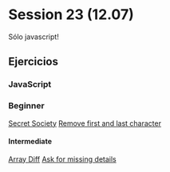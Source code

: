 # Session 23 (12.07)

Sólo javascript!

## Ejercicios

### JavaScript


### Beginner

[Secret Society](https://github.com/Laboratoria/gym/blob/main/exercises/secret-society/README.md)
[Remove first and last character](https://github.com/Laboratoria/gym/blob/main/exercises/remove-first-and-last-character/README.md)

#### Intermediate

[Array Diff](https://github.com/Laboratoria/gym/blob/main/exercises/array-diff/README.md)
[Ask for missing details](https://github.com/Laboratoria/gym/blob/main/exercises/ask-for-missing-details/README.md)  

